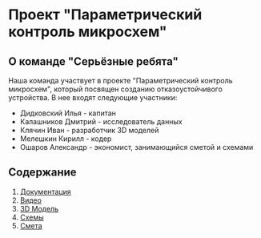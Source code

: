 # Проект "Параметрический контроль микросхем"

## О команде "Серьёзные ребята"
Наша команда участвует в проекте "Параметрический контроль микросхем", который посвящен созданию отказоустойчивого устройства. В нее входят следующие участники:
- Дидковский Илья - капитан
- Калашников Дмитрий - исследователь данных
- Клячин Иван - разработчик 3D моделей
- Мелешкин Кирилл - кодер
- Ошаров Александр - экономист, занимающийся сметой и схемами

## Содержание

1. [Документация](https://github.com/AlexanderOsharov/PredProf-2024-/tree/main/documentation)
2. [Видео](https://github.com/AlexanderOsharov/PredProf-2024-/tree/main/video)
3. [3D Модель](https://github.com/AlexanderOsharov/PredProf-2024-/tree/main/3Dmodels)
4. [Схемы](https://github.com/AlexanderOsharov/PredProf-2024-/tree/main/schemes)
5. [Смета](https://github.com/AlexanderOsharov/PredProf-2024-/tree/main/estimates)


